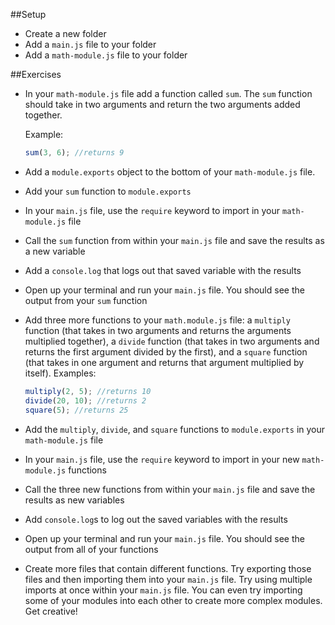 ##Setup
- Create a new folder
- Add a `main.js` file to your folder
- Add a `math-module.js` file to your folder

##Exercises
- In your `math-module.js` file add a function called `sum`. The `sum` function should take in two arguments and return the two arguments added together.

  Example:
  ```js
  sum(3, 6); //returns 9
  ```
- Add a `module.exports` object to the bottom of your `math-module.js` file.
- Add your `sum` function to `module.exports`
- In your `main.js` file, use the `require` keyword to import in your `math-module.js` file
- Call the `sum` function from within your `main.js` file and save the results as a new variable
- Add a `console.log` that logs out that saved variable with the results
- Open up your terminal and run your `main.js` file. You should see the output from your `sum` function
- Add three more functions to your `math.module.js` file: a `multiply` function (that takes in two arguments and returns the arguments multiplied together), a `divide` function (that takes in two arguments and returns the first argument divided by the first), and a `square` function (that takes in one argument and returns that argument multiplied by itself).
  Examples:
  ```js
  multiply(2, 5); //returns 10
  divide(20, 10); //returns 2
  square(5); //returns 25
  ```
- Add the `multiply`, `divide`, and `square` functions to `module.exports` in your `math-module.js` file
- In your `main.js` file, use the `require` keyword to import in your new `math-module.js` functions
- Call the three new functions from within your `main.js` file and save the results as new variables
- Add `console.log`s to log out the saved variables with the results
- Open up your terminal and run your `main.js` file. You should see the output from all of your functions
- Create more files that contain different functions. Try exporting those files and then importing them into your `main.js` file. Try using multiple imports at once within your `main.js` file. You can even try importing some of your modules into each other to create more complex modules. Get creative!
